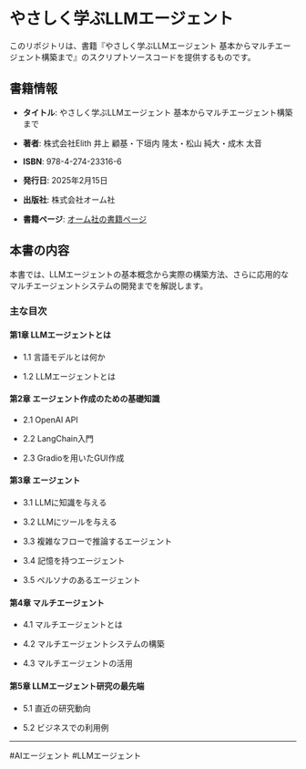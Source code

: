 
# やさしく学ぶLLMエージェント

  

このリポジトリは、書籍『やさしく学ぶLLMエージェント 基本からマルチエージェント構築まで』のスクリプトソースコードを提供するものです。

  

## 書籍情報

  

-  **タイトル**: やさしく学ぶLLMエージェント 基本からマルチエージェント構築まで

-  **著者**: 株式会社Elith 井上 顧基・下垣内 隆太・松山 純大・成木 太音

-  **ISBN**: 978-4-274-23316-6

-  **発行日**: 2025年2月15日

-  **出版社**: 株式会社オーム社

-  **書籍ページ**: [オーム社の書籍ページ](https://www.ohmsha.co.jp/book/9784274233166/)

  

## 本書の内容

  

本書では、LLMエージェントの基本概念から実際の構築方法、さらに応用的なマルチエージェントシステムの開発までを解説します。

  

### 主な目次

  

#### 第1章 LLMエージェントとは

- 1.1 言語モデルとは何か

- 1.2 LLMエージェントとは

  

#### 第2章 エージェント作成のための基礎知識

- 2.1 OpenAI API

- 2.2 LangChain入門

- 2.3 Gradioを用いたGUI作成

  

#### 第3章 エージェント

- 3.1 LLMに知識を与える

- 3.2 LLMにツールを与える

- 3.3 複雑なフローで推論するエージェント

- 3.4 記憶を持つエージェント

- 3.5 ペルソナのあるエージェント

  

#### 第4章 マルチエージェント

- 4.1 マルチエージェントとは

- 4.2 マルチエージェントシステムの構築

- 4.3 マルチエージェントの活用

  

#### 第5章 LLMエージェント研究の最先端

- 5.1 直近の研究動向

- 5.2 ビジネスでの利用例

  
  

---

#AIエージェント #LLMエージェント